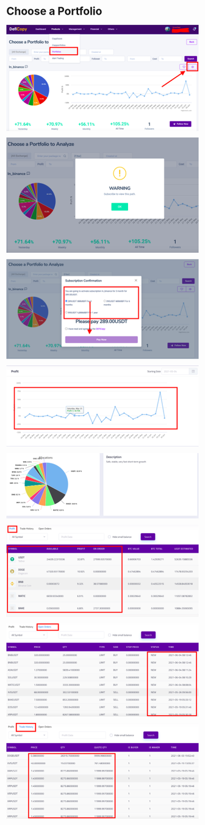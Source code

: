 # Choose a Portfolio



![](.gitbook/assets/p1.png)



![](.gitbook/assets/p2.png)



![](.gitbook/assets/p3.png)



![](.gitbook/assets/p4.png)



![](.gitbook/assets/p5.png)



![](.gitbook/assets/p6.png)



![](.gitbook/assets/p7.png)



![](.gitbook/assets/p8.png)
